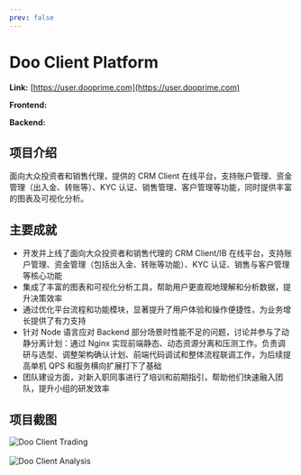 ```yaml
---
prev: false
---
```


# Doo Client Platform

**Link:** [https://user.dooprime.com](https://user.dooprime.com)

**Frontend:**
[<Badge type="tip" text="TypeScript" />](https://www.typescriptlang.org)
[<Badge type="tip" text="Next" />](https://nextjs.org)
[<Badge type="tip" text="React" />](https://react.dev)
[<Badge type="tip" text="Redux" />](https://redux.js.org)
[<Badge type="tip" text="Tailwind CSS" />](https://tailwindcss.com)
[<Badge type="tip" text="Emotion" />](https://emotion.sh)
[<Badge type="tip" text="Ant Design" />](https://ant.design)
[<Badge type="tip" text="MUI" />](https://mui.com)
[<Badge type="tip" text="Swiper" />](https://swiperjs.com)
[<Badge type="tip" text="High Charts" />](https://www.highcharts.com)

**Backend:**
[<Badge type="tip" text="Node" />](https://nodejs.org)
[<Badge type="tip" text="Koa" />](https://koajs.com)
[<Badge type="tip" text="Redis" />](https://redis.io)
[<Badge type="tip" text="MySQL" />](https://www.mysql.com)
[<Badge type="tip" text="Nacos" />](https://nacos.io)

## 项目介绍

面向大众投资者和销售代理，提供的 CRM Client 在线平台，支持账户管理、资金管理（出入金、转账等）、KYC 认证、销售管理、客户管理等功能，同时提供丰富的图表及可视化分析。

## 主要成就

- 开发并上线了面向大众投资者和销售代理的 CRM Client/IB 在线平台，支持账户管理、资金管理（包括出入金、转账等功能）、KYC 认证、销售与客户管理等核心功能
- 集成了丰富的图表和可视化分析工具，帮助用户更直观地理解和分析数据，提升决策效率
- 通过优化平台流程和功能模块，显著提升了用户体验和操作便捷性，为业务增长提供了有力支持
- 针对 Node 语言应对 Backend 部分场景时性能不足的问题，讨论并参与了动静分离计划：通过 Nginx 实现前端静态、动态资源分离和压测工作。负责调研与选型、调整架构确认计划、前端代码调试和整体流程联调工作，为后续提高单机 QPS 和服务横向扩展打下了基础
- 团队建设方面，对新入职同事进行了培训和前期指引，帮助他们快速融入团队，提升小组的研发效率

## 项目截图

![Doo Client Trading](/projects/doo-prime/client-trading.png)
<br />
<br />
![Doo Client Analysis](/projects/doo-prime/client-analysis.png)
